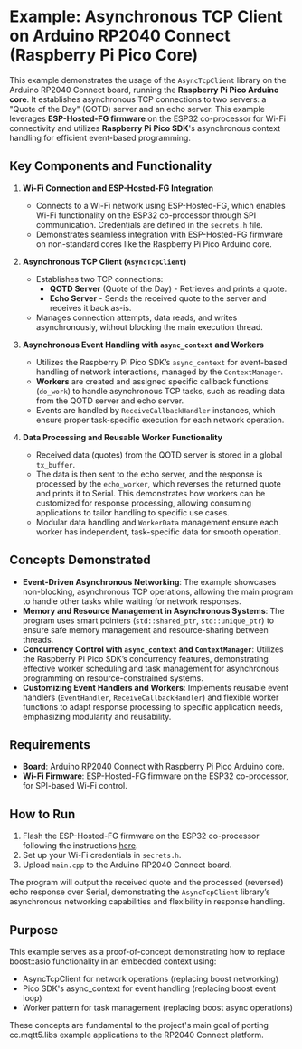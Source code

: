 Example: Asynchronous TCP Client on Arduino RP2040 Connect (Raspberry Pi Pico Core)
===================================================================================

This example demonstrates the usage of the `AsyncTcpClient` library on the Arduino RP2040 Connect board, running the **Raspberry Pi Pico Arduino core**. It establishes asynchronous TCP connections to two servers: a "Quote of the Day" (QOTD) server and an echo server. This example leverages **ESP-Hosted-FG firmware** on the ESP32 co-processor for Wi-Fi connectivity and utilizes **Raspberry Pi Pico SDK**'s asynchronous context handling for efficient event-based programming.

Key Components and Functionality
--------------------------------

1.  **Wi-Fi Connection and ESP-Hosted-FG Integration**

    *   Connects to a Wi-Fi network using ESP-Hosted-FG, which enables Wi-Fi functionality on the ESP32 co-processor through SPI communication. Credentials are defined in the `secrets.h` file.
    *   Demonstrates seamless integration with ESP-Hosted-FG firmware on non-standard cores like the Raspberry Pi Pico Arduino core.
2.  **Asynchronous TCP Client (`AsyncTcpClient`)**

    *   Establishes two TCP connections:
        *   **QOTD Server** (Quote of the Day) - Retrieves and prints a quote.
        *   **Echo Server** - Sends the received quote to the server and receives it back as-is.
    *   Manages connection attempts, data reads, and writes asynchronously, without blocking the main execution thread.
3.  **Asynchronous Event Handling with `async_context` and Workers**

    *   Utilizes the Raspberry Pi Pico SDK’s `async_context` for event-based handling of network interactions, managed by the `ContextManager`.
    *   **Workers** are created and assigned specific callback functions (`do_work`) to handle asynchronous TCP tasks, such as reading data from the QOTD server and echo server.
    *   Events are handled by `ReceiveCallbackHandler` instances, which ensure proper task-specific execution for each network operation.
4.  **Data Processing and Reusable Worker Functionality**

    *   Received data (quotes) from the QOTD server is stored in a global `tx_buffer`.
    *   The data is then sent to the echo server, and the response is processed by the `echo_worker`, which reverses the returned quote and prints it to Serial. This demonstrates how workers can be customized for response processing, allowing consuming applications to tailor handling to specific use cases.
    *   Modular data handling and `WorkerData` management ensure each worker has independent, task-specific data for smooth operation.

Concepts Demonstrated
---------------------

*   **Event-Driven Asynchronous Networking**: The example showcases non-blocking, asynchronous TCP operations, allowing the main program to handle other tasks while waiting for network responses.
*   **Memory and Resource Management in Asynchronous Systems**: The program uses smart pointers (`std::shared_ptr`, `std::unique_ptr`) to ensure safe memory management and resource-sharing between threads.
*   **Concurrency Control with `async_context` and `ContextManager`**: Utilizes the Raspberry Pi Pico SDK’s concurrency features, demonstrating effective worker scheduling and task management for asynchronous programming on resource-constrained systems.
*   **Customizing Event Handlers and Workers**: Implements reusable event handlers (`EventHandler`, `ReceiveCallbackHandler`) and flexible worker functions to adapt response processing to specific application needs, emphasizing modularity and reusability.

Requirements
------------

*   **Board**: Arduino RP2040 Connect with Raspberry Pi Pico Arduino core.
*   **Wi-Fi Firmware**: ESP-Hosted-FG firmware on the ESP32 co-processor, for SPI-based Wi-Fi control.

How to Run
----------

1.  Flash the ESP-Hosted-FG firmware on the ESP32 co-processor following the instructions [here](https://github.com/Networking-for-Arduino/ESPHost).
2.  Set up your Wi-Fi credentials in `secrets.h`.
3.  Upload `main.cpp` to the Arduino RP2040 Connect board.

The program will output the received quote and the processed (reversed) echo response over Serial, demonstrating the `AsyncTcpClient` library’s asynchronous networking capabilities and flexibility in response handling.

Purpose
-------
This example serves as a proof-of-concept demonstrating how to replace boost::asio functionality in an embedded context using:
- AsyncTcpClient for network operations (replacing boost networking)
- Pico SDK's async_context for event handling (replacing boost event loop)
- Worker pattern for task management (replacing boost async operations)

These concepts are fundamental to the project's main goal of porting cc.mqtt5.libs example applications to the RP2040 Connect platform.
